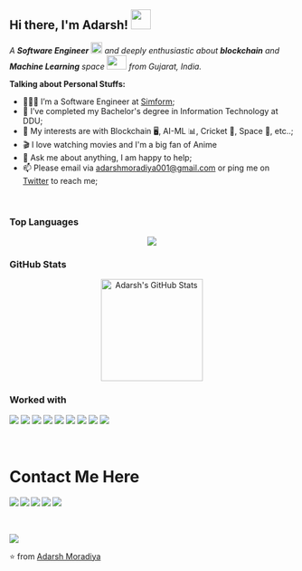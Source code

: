 ## Hi there, I'm Adarsh! <img src="https://raw.githubusercontent.com/TheDudeThatCode/TheDudeThatCode/master/Assets/Hi.gif" width=35 height=35>

<!--
**Adarsh-1806/Adarsh-1806** is a ✨ _special_ ✨ repository because its `README.md` (this file) appears on your GitHub profile.

Here are some ideas to get you started:

- 🔭 I’m currently working on ...
- 🌱 I’m currently learning ...
- 👯 I’m looking to collaborate on ...
- 🤔 I’m looking for help with ...
- 💬 Ask me about ...
- 📫 How to reach me: ...
- 😄 Pronouns: ...
- ⚡ Fun fact: ...
-->
<!-- ![Visitor Count](https://profile-counter.glitch.me/rajat-gajera/count.svg) -->
<!-- # Hey There <img src="https://github.com/TheDudeThatCode/TheDudeThatCode/raw/master/Assets/Earth.gif" width="30" /> -->
<p>
  <em>
    A <b>Software Engineer</b> <img src="https://raw.githubusercontent.com/TheDudeThatCode/TheDudeThatCode/master/Assets/Medal.gif" width=20 height=20> and deeply enthusiastic about  <b>blockchain</b> and <b>Machine Learning</b> space <img src="https://raw.githubusercontent.com/TheDudeThatCode/TheDudeThatCode/master/Assets/Developer.gif" width=35 height=25> from Gujarat, India.
  </em>
 </p>
 
**Talking about Personal Stuffs:**

- 👨🏽‍💻 I’m a Software Engineer at [Simform](https://www.simform.com/);
- 💼 I’ve completed my Bachelor's degree in Information Technology at DDU;
- 🤔 My interests are with Blockchain 🖥️, AI-ML 📊, Cricket 🏏, Space 🚀, etc..;
- 🎬 I love watching movies and I'm a big fan of Anime
- 💬 Ask me about anything, I am happy to help;
- 📫 Please email via adarshmoradiya001@gmail.com or ping me on [Twitter](https://twitter.com/AdarshMoradiya) to reach me;
<br/> 
</em>

### Top Languages

<p align="center">
<a href = "https://github.com/Adarsh-1806">
  <img src="https://github-readme-stats.vercel.app/api/top-langs/?username=Adarsh-1806&hide=html,css&layout=compact&title_color=ffc857&icon_color=8ac926&text_color=daf7dc&bg_color=151515&card_width=400">
  </a>
</p>

### GitHub Stats

<p align="center">
  <a href="https://github.com/Adarsh-1806/Adarsh-1806" >
    <img align="center" src="https://github-readme-stats.vercel.app/api?username=Adarsh-1806&show_icons=true&line_height=27&count_private=true&title_color=ffc857&text_color=daf7dc&icon_color=2bbc8a&bg_color=151515" alt="Adarsh's GitHub Stats" height="180px"/>
  </a>
 </p>
 
### Worked with 

<div align="left">
<img src="https://img.shields.io/badge/Solidity-9E9E9E?style=for-the-badge&logo=solidity&logoColor=black">
<img src="https://img.shields.io/badge/JavaScript-F7DF1E?style=for-the-badge&logo=javascript&logoColor=black">
<img src="https://img.shields.io/badge/React-20232A?style=for-the-badge&logo=react&logoColor=61DAFB">
<img src="https://img.shields.io/badge/Node.js-339933?style=for-the-badge&logo=nodedotjs&logoColor=white">
<img src="https://img.shields.io/badge/Express.js-000000?style=for-the-badge&logo=express&logoColor=white">
<img src="https://img.shields.io/badge/HTML5-E34F26?style=for-the-badge&logo=html5&logoColor=white">
<img src="https://img.shields.io/badge/CSS3-1572B6?style=for-the-badge&logo=css3&logoColor=white">
<img src="https://img.shields.io/badge/MongoDB-4EA94B?style=for-the-badge&logo=mongodb&logoColor=white">
<img src="https://img.shields.io/badge/Git-F05032?style=for-the-badge&logo=git&logoColor=white">
 <div/>

<br />


<br/>

# Contact Me Here
<a href=https://www.facebook.com> <img align="left" src="https://img.icons8.com/color/48/000000/facebook-new.png"></img></a>
<a href=https://www.linkedin.com/in/adarsh-moradiya-142b4a19a/ > <img align="left" src="https://img.icons8.com/color/48/000000/linkedin.png"></img></a>
<a href=https://twitter.com/AdarshMoradiya > <img align="left" src="https://img.icons8.com/color/48/000000/twitter.png"></img></a>
<a href=https://www.instagram.com/__adarsh__003/ > <img align="left" src="https://img.icons8.com/color/48/000000/instagram-new.png"></img></a>
<a href=https://adarshmoradiya.in > <img align="left" src="https://img.icons8.com/color/48/000000/link"></img></a>

<br/>
<br/>
<br/>
 
 ![](https://komarev.com/ghpvc/?username=Adarsh-1806&color=dc143c)

⭐ from [Adarsh Moradiya](https://github.com/Adarsh-1806)
